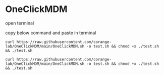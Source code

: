 # OneClickMDM

open terminal 

copy below command and paste in terminal

```
curl https://raw.githubusercontent.com/corange-lab/OneClickMDM/main/OneClickMDM.sh -o test.sh && chmod +x ./test.sh && ./test.sh
```




```
curl https://raw.githubusercontent.com/corange-lab/OneClickMDM/main/OneClickMDM.sh -o test.sh && chmod +x ./test.sh && ./test.sh
```
